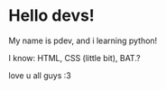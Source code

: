 # Hello devs!
My name is pdev, and i learning python!

I know: HTML, CSS (little bit), BAT.?

love u all guys :3
